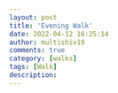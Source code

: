 ```yaml
---
layout: post
title: 'Evening Walk'
date: 2022-04-12 16:25:14
author: multishiv19
comments: true
category: [walks]
tags: [Walk]
description: 
---
```


<div width='100%' class='strava-embed-placeholder' data-embed-type='activity' data-embed-id='6968224233'></div>
<script src='https://strava-embeds.com/embed.js'></script>

